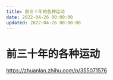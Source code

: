 ```yaml
---
title: 前三十年的各种运动
date: 2022-04-26 00:00:00
updated: 2022-04-26 00:00:00
---
```


# 前三十年的各种运动

https://zhuanlan.zhihu.com/p/355071576
